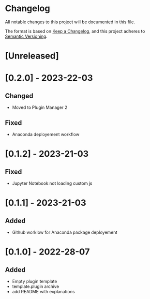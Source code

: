 Changelog
=========

All notable changes to this project will be documented in this file.

The format is based on [Keep a Changelog](https://keepachangelog.com/en/1.0.0/),
and this project adheres to [Semantic Versioning](https://semver.org/spec/v2.0.0.html).

[Unreleased]
============

[0.2.0] - 2023-22-03
====================

Changed
-------

 - Moved to Plugin Manager 2

 Fixed
-----

 - Anaconda deployement workflow
 

[0.1.2] - 2023-21-03
====================

Fixed
-----

 - Jupyter Notebook not loading custom js


[0.1.1] - 2023-21-03
====================

Added
-----

 - Github worklow for Anaconda package deployement


[0.1.0] - 2022-28-07
====================

Added
-----

 - Empty plugin template
 - template.plugin archive
 - add README with explanations
